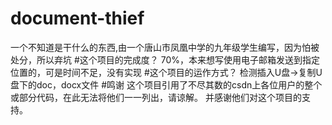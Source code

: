 # document-thief
一个不知道是干什么的东西,由一个唐山市凤凰中学的九年级学生编写，因为怕被处分，所以弃坑
#这个项目的完成度？
70%，本来想写使用电子邮箱发送到指定位置的，可是时间不足，没有实现
#这个项目的运作方式？
检测插入U盘->复制U盘下的doc，docx文件
#鸣谢
这个项目引用了不尽其数的csdn上各位用户的整个或部分代码，在此无法将他们一一列出，请谅解。
并感谢他们对这个项目的支持。
